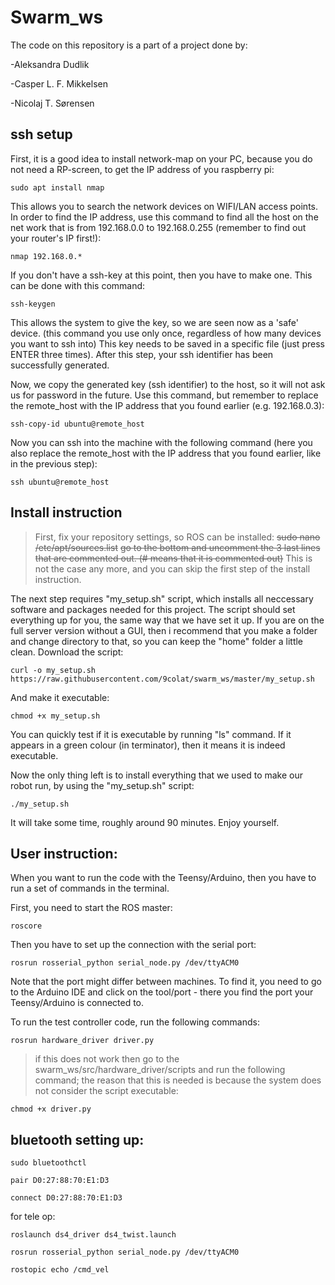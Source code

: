 # Swarm_ws
The code on this repository is a part of a project done by:

-Aleksandra Dudlik

-Casper L. F. Mikkelsen

-Nicolaj T. Sørensen

## ssh setup

First, it is a good idea to install network-map on your PC, because you do not need a RP-screen, to get the IP address of you raspberry pi:
```
sudo apt install nmap
```
This allows you to search the network devices on WIFI/LAN access points.
In order to find the IP address, use this command to find all the host on the net work that is from 192.168.0.0 to 192.168.0.255 (remember to find out your router's IP first!):
```
nmap 192.168.0.*
```
If you don't have a ssh-key at this point, then you have to make one. This can be done with this command:
```
ssh-keygen
```
This allows the system to give the key, so we are seen now as a 'safe' device.
(this command you use only once, regardless of how many devices you want to ssh into)
This key needs to be saved in a specific file (just press ENTER three times). After this step, your ssh identifier has been successfully generated.

Now, we copy the generated key (ssh identifier) to the host, so it will not ask us for password in the future. Use this command, but remember to replace the remote_host with the IP address that you found earlier (e.g. 192.168.0.3):
```
ssh-copy-id ubuntu@remote_host
```

Now you can ssh into the machine with the following command (here you also replace the remote_host with the IP address that you found earlier, like in the previous step):
```
ssh ubuntu@remote_host
```

## Install instruction
> First, fix your repository settings, so ROS can be installed:
> ~~sudo nano /etc/apt/sources.list~~
> ~~go to the bottom and uncomment the 3 last lines that are commented out. (# means that it is commented out)~~
> This is not the case any more, and you can skip the first step of the install instruction.

The next step requires "my_setup.sh" script, which installs all neccessary software and packages needed for this project. The script should set everything up for you, the same way that we have set it up. If you are on the full server version without a GUI, then i recommend that you make a folder and change directory to that, so you can keep the "home" folder a little clean.
Download the script:
```
curl -o my_setup.sh https://raw.githubusercontent.com/9colat/swarm_ws/master/my_setup.sh
```
And make it executable:
```
chmod +x my_setup.sh
```
You can quickly test if it is executable by running "ls" command. If it appears in a green colour (in terminator), then it means it is indeed executable.

Now the only thing left is to install everything that we used to make our robot run, by using the "my_setup.sh" script:

```
./my_setup.sh
```

It will take some time, roughly around 90 minutes. Enjoy yourself.

## User instruction:

When you want to run the code with the Teensy/Arduino, then you have to run a set of commands in the terminal.

First, you need to start the ROS master:
```
roscore
```
Then you have to set up the connection with the serial port:
```
rosrun rosserial_python serial_node.py /dev/ttyACM0
```
Note that the port might differ between machines. To find it, you need to go to the Arduino IDE and click on the tool/port - there you find the port your Teensy/Arduino is connected to.  

To run the test controller code, run the following commands:
```
rosrun hardware_driver driver.py
```
>if this does not work then go to the swarm_ws/src/hardware_driver/scripts and run the following command; the reason that this is needed is because the system does not consider the script executable:
```
chmod +x driver.py
```

## bluetooth setting up:

```
sudo bluetoothctl
```

```
pair D0:27:88:70:E1:D3
```

```
connect D0:27:88:70:E1:D3
```


for tele op:
```
roslaunch ds4_driver ds4_twist.launch
```
```
rosrun rosserial_python serial_node.py /dev/ttyACM0
```
```
rostopic echo /cmd_vel
```
